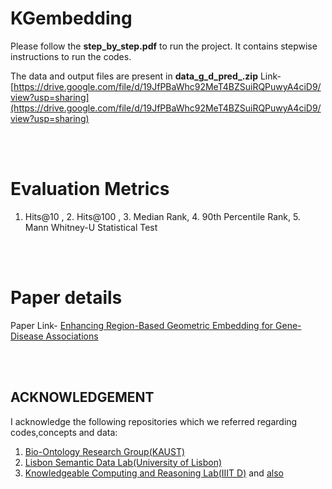 # KGembedding

Please follow the **step_by_step.pdf** to run the project.
It contains stepwise instructions to run the codes.

The data and output files are present in **data_g_d_pred_.zip**
Link- [https://drive.google.com/file/d/19JfPBaWhc92MeT4BZSuiRQPuwyA4ciD9/view?usp=sharing](https://drive.google.com/file/d/19JfPBaWhc92MeT4BZSuiRQPuwyA4ciD9/view?usp=sharing)

</br>
</br>

# Evaluation Metrics

1. Hits@10 , 2. Hits@100 , 3. Median Rank, 4. 90th Percentile Rank, 5. Mann Whitney-U Statistical Test

</br>
</br>

# Paper details

Paper Link-  [Enhancing Region-Based Geometric Embedding for Gene-Disease Associations](https://dl.acm.org/doi/10.1145/3632410.3632489)

</br>
</br>

## ACKNOWLEDGEMENT
I acknowledge the following repositories which we referred regarding codes,concepts and data:
1. [Bio-Ontology Research Group(KAUST)](https://github.com/bio-ontology-research-group/el-embeddings)
2. [Lisbon Semantic Data Lab(University of Lisbon)](https://github.com/liseda-lab/KGE_Predictions_GD)
3. [Knowledgeable Computing and Reasoning Lab(IIIT D)](https://github.com/kracr/el-embeddings) and [also](https://github.com/kracr/EmELpp) 


